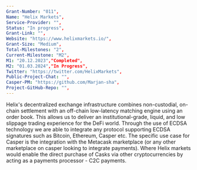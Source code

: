 ```yaml
---
Grant-Number: "011",
Name: "Helix Markets",
Service-Provider: "",
Status: "In progress",
Grant-Link: "",
Website: "https://www.helixmarkets.io/",
Grant-Size: "Medium",
Total-Milestones: "2",
Current-Milestone: "M2",
M1: "20.12.2023","Completed",
M2: "01.03.2024","In Progress",
Twitter: "https://twitter.com/HelixMarkets",
Public-Project-Chat: "",
Casper-PM: "https://github.com/Marjan-sha",
Project-GitHub-Repo: "",
---
```

<!--lang:en--> 
Helix's decentralized exchange infrastructure combines non-custodial, on-chain settlement with an
off-chain low-latency matching engine using an order book. This allows us to deliver an
institutional-grade, liquid, and low slippage trading experience for the DeFi world. Through the use of
ECDSA technology we are able to integrate any protocol supporting ECDSA signatures such as Bitcoin,
Ethereum, Casper etc.
The specific use case for Casper is the integration with the Metacask marketplace (or
any other marketplace on casper looking to integrate payments). Where Helix markets would enable
the direct purchase of Casks via other cryptocurrencies by acting as a payments processor - C2C
payments.

<!--lang:es--] 
La infraestructura de intercambio descentralizada de Helix combina la liquidación en la cadena sin custodia con un motor de casación de baja latencia fuera de la cadena que utiliza un libro de órdenes.
de baja latencia que utiliza un libro de órdenes. Esto nos permite ofrecer
institucional, líquida y de bajo deslizamiento para el mundo DeFi. Mediante el uso de la tecnología
tecnología ECDSA podemos integrar cualquier protocolo que admita firmas ECDSA, como Bitcoin,
Ethereum, Casper, etc.
El caso de uso específico para Casper es la integración con el mercado Metacask (o
cualquier otro mercado en Casper que desee integrar pagos). Donde los mercados Helix permitirían
la compra directa de Casks a través de otras criptomonedas actuando como procesador de pagos - C2C
pagos. 
<!--lang:de--] 
Die dezentrale Börseninfrastruktur von Helix kombiniert eine nicht-kustodiale On-Chain-Abwicklung mit einer
Off-Chain-Matching-Engine mit niedriger Latenz unter Verwendung eines Orderbuchs. Dies ermöglicht uns die Bereitstellung eines
liquiden und schlupffreien Handel auf institutionellem Niveau für die DeFi-Welt. Durch den Einsatz der
ECDSA-Technologie sind wir in der Lage, jedes Protokoll zu integrieren, das ECDSA-Signaturen unterstützt, wie z.B. Bitcoin,
Ethereum, Casper usw.
Der spezifische Anwendungsfall für Casper ist die Integration mit dem Metacask-Marktplatz (oder
jedem anderen Marktplatz auf Casper, der Zahlungen integrieren möchte). Wo Helix-Märkte ermöglichen würden
den direkten Kauf von Casper über andere Kryptowährungen, indem er als Zahlungsabwickler fungiert - C2C
Zahlungen.
<!--lang:fr--] 
L'infrastructure d'échange décentralisée d'Helix associe un règlement non conservateur sur la chaîne à un moteur d'appariement hors chaîne à faible latence utilisant un carnet d'ordres. de la chaîne avec un moteur d'appariement hors chaîne à faible latence utilisant un carnet d'ordres. Cela nous permet d'offrir une expérience de négociation de qualité institutionnelle, liquide et à faible glissement pour le monde DeFi. Grâce à l'utilisation de la technologie ECDSA, nous sommes en mesure d'intégrer tout protocole prenant en charge les signatures ECDSA, comme Bitcoin, Ethereum, Casper, etc, Ethereum, Casper, etc.
Le cas d'utilisation spécifique pour Casper est l'intégration avec la place de marché Metacask (ou toute autre place de marché sur Casper cherchant à s'intégrer). toute autre place de marché sur Casper souhaitant intégrer des paiements). Là où les marchés Helix permettraient l'achat direct de Casks via d'autres crypto-monnaies en agissant en tant que processeur de paiement - C2C paiements.
<!--lang:pl--] 
Zdecentralizowana infrastruktura giełdowa Helix łączy w sobie bezobsługowe rozliczanie w łańcuchu z mechanizmem dopasowywania o niskim opóźnieniu poza łańcuchem przy użyciu księgi zamówień. Pozwala nam to na dostarczanie instytucjonalnych, płynnych i niskopoślizgowych doświadczeń handlowych dla świata DeFi. Dzięki zastosowaniu technologii ECDSA jesteśmy w stanie zintegrować dowolny protokół obsługujący podpisy ECDSA, taki jak Bitcoin, Ethereum, Casper itp.
Konkretnym przypadkiem użycia dla Casper jest integracja z rynkiem Metacask (lub jakimkolwiek innym rynkiem na Casper, który chce zintegrować płatności). Tam, gdzie rynki Helix umożliwiłyby bezpośredni zakup Casks za pośrednictwem innych kryptowalut, działając jako procesor płatności - płatności C2C.
<!--lang:uk--] 
Децентралізована біржова інфраструктура Helix поєднує некастодіальні розрахунки в мережі з позамережевим механізмом узгодження з низькою затримкою за допомогою книги замовлень. Це дозволяє нам надавати інституційний рівень, ліквідність і низьке прослизання для торгівлі в світі DeFi. Завдяки використанню технології ECDSA ми можемо інтегрувати будь-який протокол, що підтримує підписи ECDSA, такі як Bitcoin, Ethereum, Casper тощо.
Конкретним випадком використання Casper є інтеграція з ринком Metacask (або будь-яким іншим ринком на Casper, який бажає інтегрувати платежі). Там, де ринки Helix дозволять безпосередньо купувати Casks за інші криптовалюти, виступаючи в ролі платіжного процесора - платежі C2C.
[!--lang:*-->  
